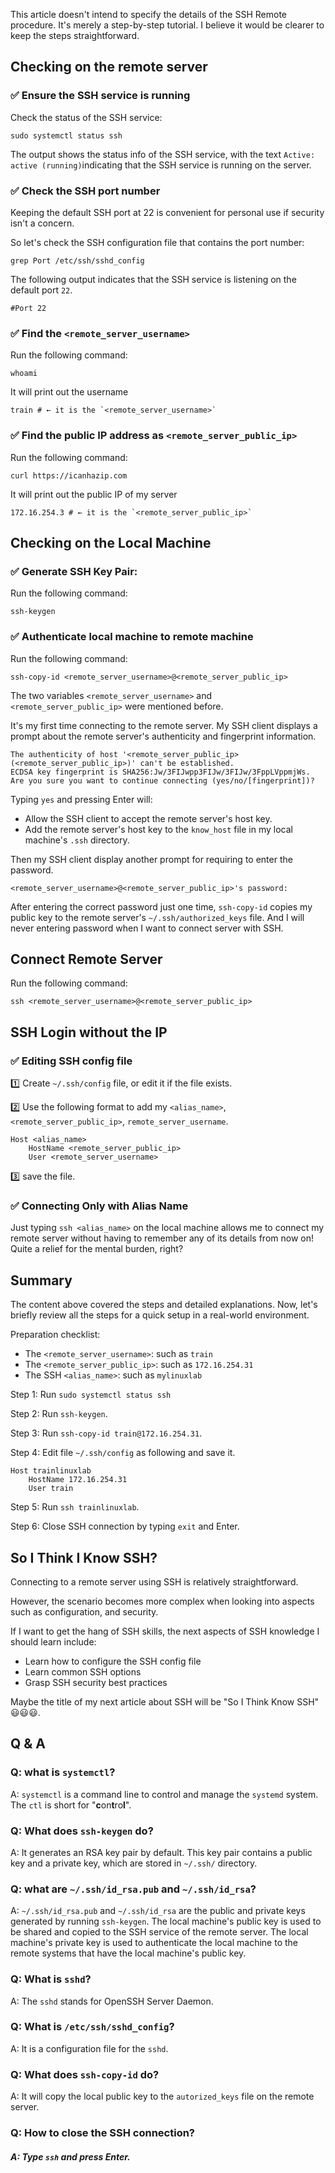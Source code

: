 
This article doesn't intend to specify the details of the SSH Remote procedure. It's merely a step-by-step tutorial. I believe it would be clearer to keep the steps straightforward.

## Checking on the remote server

### ✅ Ensure the SSH service is running
Check the status of the SSH service:
```shell
sudo systemctl status ssh
```
The output shows the status info of the SSH service,  with the text `Active: active (running)`indicating that the SSH service is running on the server.

### ✅ Check the SSH port number

Keeping the default SSH port at 22 is convenient for personal use if security isn't a concern.

So let's check the SSH configuration file that contains the port number:
```shell
grep Port /etc/ssh/sshd_config
```

The following output indicates that the SSH service is listening on the default port `22`.
```shell
#Port 22
```
### ✅ Find the `<remote_server_username>`

Run the following command:
```shell
whoami
```

It will print out the username
```shell
train # ← it is the `<remote_server_username>`
```
### ✅ Find the public IP address as  `<remote_server_public_ip>`

Run the following command:
```shell
curl https://icanhazip.com
```

It will print out the public IP of my server
```shell
172.16.254.3 # ← it is the `<remote_server_public_ip>`
```

## Checking on the Local Machine

### ✅ Generate SSH Key Pair:

Run the following command:
```shell
ssh-keygen
```

### ✅ Authenticate  local machine to  remote machine

Run the following command:
```shell
ssh-copy-id <remote_server_username>@<remote_server_public_ip>
```

The two variables `<remote_server_username>` and `<remote_server_public_ip>` were mentioned before.

It's my first time connecting to the remote server. My SSH client displays a prompt about the remote server's authenticity and fingerprint information.

```
The authenticity of host '<remote_server_public_ip> (<remote_server_public_ip>)' can't be established.
ECDSA key fingerprint is SHA256:Jw/3FIJwpp3FIJw/3FIJw/3FppLVppmjWs.
Are you sure you want to continue connecting (yes/no/[fingerprint])?
```

Typing `yes` and pressing Enter will:
- Allow the SSH client to accept the remote server's host key.
- Add the remote server's host key to the `know_host` file in my local machine's `.ssh` directory.

Then my SSH client display another prompt for requiring to enter the password.

```
<remote_server_username>@<remote_server_public_ip>'s password:
```

After entering the correct password just one time, `ssh-copy-id` copies my public key to the remote server's `~/.ssh/authorized_keys` file. And I will never entering password when I want to connect server with SSH.

## Connect Remote Server

Run the following command:
```shell
ssh <remote_server_username>@<remote_server_public_ip>
```



## SSH Login without the IP

### ✅ Editing SSH config file

1️⃣ Create `~/.ssh/config` file, or edit it if the file exists. 

2️⃣ Use the following format to add my `<alias_name>`, `<remote_server_public_ip>`, `remote_server_username`.

```config
Host <alias_name>
	HostName <remote_server_public_ip>
	User <remote_server_username>
```

3️⃣ save the file.

### ✅ Connecting Only with Alias Name

Just typing `ssh <alias_name>` on the local machine allows me to connect my remote server without having to remember any of its details from now on! Quite a relief for the mental burden, right?

## Summary

The content above covered the steps and detailed explanations. Now, let's briefly review all the steps for a quick setup in a real-world environment.

Preparation checklist: 
- The `<remote_server_username>`: such as `train`
- The `<remote_server_public_ip>`: such as `172.16.254.31`
- The SSH `<alias_name>`: such as `mylinuxlab`

Step 1: Run `sudo systemctl status ssh` 

Step 2: Run `ssh-keygen`.

Step 3: Run `ssh-copy-id train@172.16.254.31`.

Step 4: Edit file `~/.ssh/config` as following and save it.

```config
Host trainlinuxlab
	HostName 172.16.254.31
	User train
```

Step 5: Run `ssh trainlinuxlab`.

Step 6: Close SSH connection by typing `exit` and Enter.

## So I Think I Know SSH?

Connecting to a remote server using SSH is relatively straightforward. 

However, the scenario becomes more complex when looking into aspects such as configuration, and security.

If I want to get the hang of SSH skills, the next aspects of SSH knowledge I should learn include:
- Learn how to configure the SSH config file
- Learn common SSH options
- Grasp SSH security best practices

Maybe the title of my next article about SSH will be "So I Think  Know SSH" 😃😃😃.

## Q & A

### Q: what is `systemctl`?
A: `systemctl` is a command line to control and manage the `systemd` system. The `ctl` is short for "**c**on**t**ro**l**".
### Q: What does `ssh-keygen` do?
A: It generates an RSA key pair by default. This key pair contains a public key and a private key,  which are stored in `~/.ssh/` directory.
### Q: what are `~/.ssh/id_rsa.pub` and `~/.ssh/id_rsa`?
A: `~/.ssh/id_rsa.pub` and `~/.ssh/id_rsa` are the public and private keys generated by running `ssh-keygen`.
The local machine's public key is used to be shared and copied to the SSH service of the remote server.
The local machine's private key is used to authenticate the local machine to the remote systems that have the local machine's public key.

### Q: What is `sshd`?
A: The `sshd` stands for OpenSSH Server Daemon.

### Q: What is `/etc/ssh/sshd_config`?
A: It is a configuration file for the `sshd`. 

### Q: What does `ssh-copy-id` do?
A: It will copy the local public key to the `autorized_keys` file on the remote server.

### Q: How to close the SSH connection?

##### A: Type `ssh` and press Enter.
